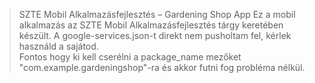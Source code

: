 > SZTE Mobil Alkalmazásfejlesztés – Gardening Shop App
> Ez a mobil alkalmazás az SZTE Mobil Alkalmazásfejlesztés tárgy keretében készült. 
> A google-services.json-t direkt nem pusholtam fel, kérlek használd a sajátod.\
> Fontos hogy ki kell cserélni a package_name mezőket "com.example.gardeningshop"-ra és akkor futni fog probléma nélkül.
